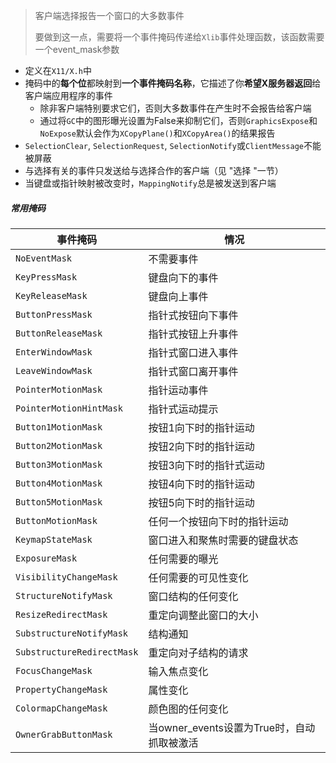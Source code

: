 > 客户端选择报告一个窗口的大多数事件
>
> 要做到这一点，需要将一个事件掩码传递给`Xlib`事件处理函数，该函数需要一个event_mask参数

* 定义在`X11/X.h`中
* 掩码中的**每个位**都映射到**一个事件掩码名称**，它描述了你**希望X服务器返回**给客户端应用程序的事件
  * 除非客户端特别要求它们，否则大多数事件在产生时不会报告给客户端
  * 通过将`GC`中的图形曝光设置为False来抑制它们，否则`GraphicsExpose`和`NoExpose`默认会作为`XCopyPlane()`和`XCopyArea()`的结果报告
* `SelectionClear`, `SelectionRequest`, `SelectionNotify`或`ClientMessage`不能被屏蔽
* 与选择有关的事件只发送给与选择合作的客户端（见 "选择 "一节）
* 当键盘或指针映射被改变时，`MappingNotify`总是被发送到客户端

##### 常用掩码

| 事件掩码                   | 情况                                       |
| -------------------------- | ------------------------------------------ |
| `NoEventMask`              | 不需要事件                                 |
| `KeyPressMask`             | 键盘向下的事件                             |
| `KeyReleaseMask`           | 键盘向上事件                               |
| `ButtonPressMask`          | 指针式按钮向下事件                         |
| `ButtonReleaseMask`        | 指针式按钮上升事件                         |
| `EnterWindowMask`          | 指针式窗口进入事件                         |
| `LeaveWindowMask`          | 指针式窗口离开事件                         |
| `PointerMotionMask`        | 指针运动事件                               |
| `PointerMotionHintMask`    | 指针式运动提示                             |
| `Button1MotionMask`        | 按钮1向下时的指针运动                      |
| `Button2MotionMask`        | 按钮2向下时的指针运动                      |
| `Button3MotionMask`        | 按钮3向下时的指针式运动                    |
| `Button4MotionMask`        | 按钮4向下时的指针运动                      |
| `Button5MotionMask`        | 按钮5向下时的指针运动                      |
| `ButtonMotionMask`         | 任何一个按钮向下时的指针运动               |
| `KeymapStateMask`          | 窗口进入和聚焦时需要的键盘状态             |
| `ExposureMask`             | 任何需要的曝光                             |
| `VisibilityChangeMask`     | 任何需要的可见性变化                       |
| `StructureNotifyMask`      | 窗口结构的任何变化                         |
| `ResizeRedirectMask`       | 重定向调整此窗口的大小                     |
| `SubstructureNotifyMask`   | 结构通知                                   |
| `SubstructureRedirectMask` | 重定向对子结构的请求                       |
| `FocusChangeMask`          | 输入焦点变化                               |
| `PropertyChangeMask`       | 属性变化                                   |
| `ColormapChangeMask`       | 颜色图的任何变化                           |
| `OwnerGrabButtonMask`      | 当owner_events设置为True时，自动抓取被激活 |

